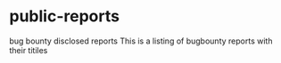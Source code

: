 # public-reports
bug bounty disclosed reports
This is a listing of bugbounty reports with their titiles
